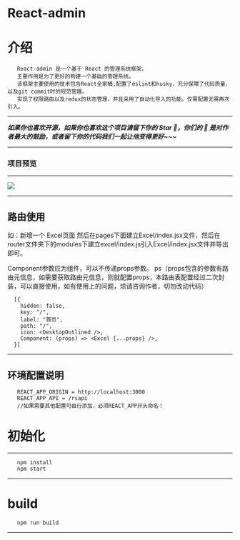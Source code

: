 # React-admin

# 介绍
```
   React-admin 是一个基于 React 的管理系统框架。
   主要作用是为了更好的构建一个基础的管理系统。
   该框架主要使用的技术包含React全家桶,配置了eslint和husky，充分保障了代码质量，以及git commit时的规范管理。
   实现了权限路由以及redux的状态管理，并且采用了自动化导入的功能。仅需配置无需再次引入。
```
---

***如果你也喜欢开源，如果你也喜欢这个项目请留下你的 Star 🌟，你们的 🌟 是对作者最大的鼓励，或者留下你的代码我们一起让他变得更好~~~***

---

### **项目预览**

---

![](https://p3-juejin.byteimg.com/tos-cn-i-k3u1fbpfcp/f12ad0dc8f834b02bc131c4ec4045712~tplv-k3u1fbpfcp-zoom-in-crop-mark:3024:0:0:0.awebp?)

---


## **路由使用**
   如：新增一个 Excel页面 然后在pages下面建立Excel/index.jsx文件，然后在router文件夹下的modules下建立excel/index.js引入Excel/index.jsx文件并导出即可。

   Component参数应为组件，可以不传递props参数。
     ps（props包含的参数有路由元信息，如需要获取路由元信息，则就配置props，本路由表配置经过二次封装，可以直接使用，如有使用上的问题，烦请咨询作者，切勿改动代码）
```
  [{
    hidden: false,
    key: "/",
    label: "首页",
    path: "/",
    icon: <DesktopOutlined />,
    Component: (props) => <Excel {...props} />,
  }]
```
  
---
## 环境配置说明
```
   REACT_APP_ORIGIN = http://localhost:3000
   REACT_APP_API = /rsapi
   //如果需要其他配置可自行添加，必须REACT_APP开头命名！
```

# 初始化
---
```
   npm install
   npm start
```

---
# build
```
   npm run build
```

---